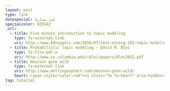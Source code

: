 ```yaml
---
layout: post
type: link
datespecial: عيد مبارك
specialcolor: 029142
_url:
  - title: Five minute introduction to topic modeling
    type: fa-external-link
    uri: http://www.kdnuggets.com/2016/07/text-mining-101-topic-modeling.html
  - title: Probabilistic topic modeling - David M. Blei
    type: fa-file-pdf-o
    uri: http://www.cs.columbia.edu/~blei/papers/Blei2012.pdf
  - title: Neurons gone wild
    type: fa-external-link
    uri: http://www.meltingasphalt.com/neurons-gone-wild/
    heart: <span style="color:red"><i class="fa fa-heart" aria-hidden="true"></i></span>
tag: tutorial
---
```

